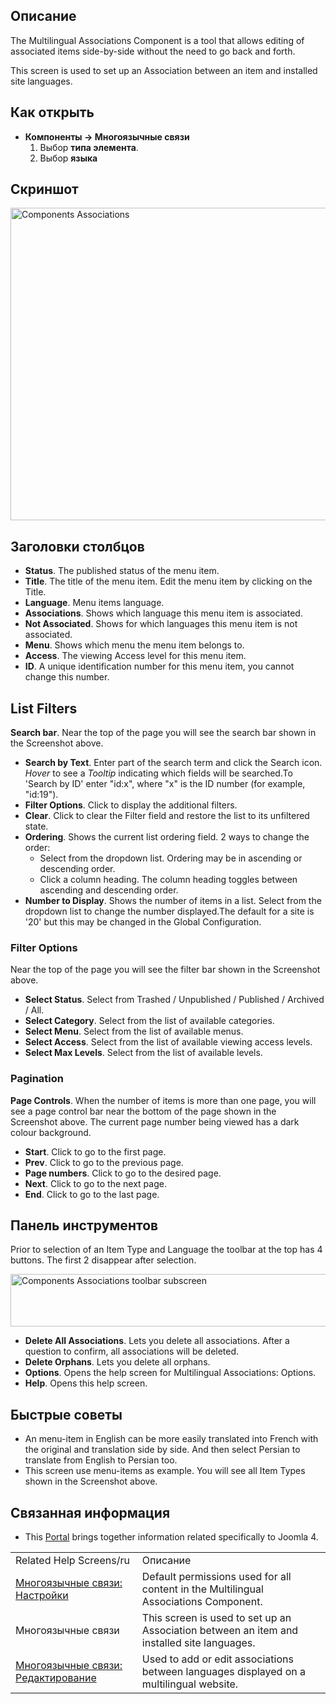 <!-- Filename: Help4.x:Multilingual_Associations / Display title: Многоязычные связи -->

## Описание

The Multilingual Associations Component is a tool that allows editing of
associated items side-by-side without the need to go back and forth.

This screen is used to set up an Association between an item and
installed site languages.

## Как открыть

- **Компоненты → Многоязычные связи**
  1.  Выбор **типа элемента**.
  2.  Выбор **языка**

## Скриншот

<img
src="https://docs.joomla.org/images/thumb/d/d9/Help-4x-Components-Associations-ru.png/800px-Help-4x-Components-Associations-ru.png"
decoding="async"
srcset="https://docs.joomla.org/images/thumb/d/d9/Help-4x-Components-Associations-ru.png/1200px-Help-4x-Components-Associations-ru.png 1.5x, https://docs.joomla.org/images/thumb/d/d9/Help-4x-Components-Associations-ru.png/1600px-Help-4x-Components-Associations-ru.png 2x"
data-file-width="2720" data-file-height="1700" width="800" height="500"
alt="Components Associations" />

## Заголовки столбцов

- **Status**. The published status of the menu item.
- **Title**. The title of the menu item. Edit the menu item by clicking
  on the Title.
- **Language**. Menu items language.
- **Associations**. Shows which language this menu item is associated.
- **Not Associated**. Shows for which languages this menu item is not
  associated.
- **Menu**. Shows which menu the menu item belongs to.
- **Access**. The viewing Access level  for this menu item.
- **ID**. A unique identification number for this menu item, you cannot
  change this number.

## List Filters

**Search bar**. Near the top of the page you will see the search bar
shown in the Screenshot above.

- **Search by Text**. Enter part of the search term and click the Search
  icon. *Hover* to see a *Tooltip* indicating which fields will be
  searched.To 'Search by ID' enter "id:x", where "x" is the ID number
  (for example, "id:19").
- **Filter Options**. Click to display the additional filters.
- **Clear**. Click to clear the Filter field and restore the list to its
  unfiltered state.
- **Ordering**. Shows the current list ordering field. 2 ways to change
  the order:
  - Select from the dropdown list. Ordering may be in ascending or
    descending order.
  - Click a column heading. The column heading toggles between ascending
    and descending order.
- **Number to Display**. Shows the number of items in a list. Select
  from the dropdown list to change the number displayed.The default for
  a site is '20' but this may be changed in the Global Configuration.

### Filter Options

Near the top of the page you will see the filter bar shown in the
Screenshot above.

- **Select Status**. Select from Trashed / Unpublished / Published /
  Archived / All.
- **Select Category**. Select from the list of available categories.
- **Select Menu**. Select from the list of available menus.
- **Select Access**. Select from the list of available viewing access
  levels.
- **Select Max Levels**. Select from the list of available levels.

### Pagination

**Page Controls**. When the number of items is more than one page, you
will see a page control bar near the bottom of the page shown in the
Screenshot above. The current page number being viewed
has a dark colour background.

- **Start**. Click to go to the first page.
- **Prev**. Click to go to the previous page.
- **Page numbers**. Click to go to the desired page.
- **Next**. Click to go to the next page.
- **End**. Click to go to the last page.

## Панель инструментов

Prior to selection of an Item Type and Language the toolbar at the top
has 4 buttons. The first 2 disappear after selection.

<img
src="https://docs.joomla.org/images/thumb/f/f6/Help-4x-Components-Associations-toolbar-subscreen-ru.png/800px-Help-4x-Components-Associations-toolbar-subscreen-ru.png"
decoding="async"
srcset="https://docs.joomla.org/images/thumb/f/f6/Help-4x-Components-Associations-toolbar-subscreen-ru.png/1200px-Help-4x-Components-Associations-toolbar-subscreen-ru.png 1.5x, https://docs.joomla.org/images/thumb/f/f6/Help-4x-Components-Associations-toolbar-subscreen-ru.png/1600px-Help-4x-Components-Associations-toolbar-subscreen-ru.png 2x"
data-file-width="2751" data-file-height="288" width="800" height="84"
alt="Components Associations toolbar subscreen" />

- **Delete All Associations**. Lets you delete all associations. After a
  question to confirm, all associations will be deleted.
- **Delete Orphans**. Lets you delete all orphans.
- **Options**. Opens the help screen for Multilingual Associations: Options.
- **Help**. Opens this help screen.

## Быстрые советы

- An menu-item in English can be more easily translated into French with
  the original and translation side by side. And then select Persian to
  translate from English to Persian too.
- This screen use menu-items as example. You will see all Item Types
  shown in the Screenshot above.

## Связанная информация

- This
  [Portal](https://docs.joomla.org/Portal:Joomla_4/en "Portal:Joomla 4/en")
  brings together information related specifically to Joomla 4.

|                                                                                                                                                        |                                                                                            |
|--------------------------------------------------------------------------------------------------------------------------------------------------------|--------------------------------------------------------------------------------------------|
| Related Help Screens/ru                                                                                                                                | Описание                                                                                   |
| [Многоязычные связи: Настройки](https://docs.joomla.org/Help4.x:Multilingual_Associations:_Options/ru "Help4.x:Multilingual Associations: Options/ru") | Default permissions used for all content in the Multilingual Associations Component.       |
| <span class="mw-selflink selflink">Многоязычные связи</span>                                                                                           | This screen is used to set up an Association between an item and installed site languages. |
| [Многоязычные связи: Редактирование](https://docs.joomla.org/Help4.x:Multilingual_Associations:_Edit/ru "Help4.x:Multilingual Associations: Edit/ru")  | Used to add or edit associations between languages displayed on a multilingual website.    |
